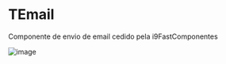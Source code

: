 # TEmail
Componente de envio de email cedido pela i9FastComponentes

![image](https://user-images.githubusercontent.com/26030963/207079009-7e17a38c-3190-4bb0-addd-4db4e831d385.png)
